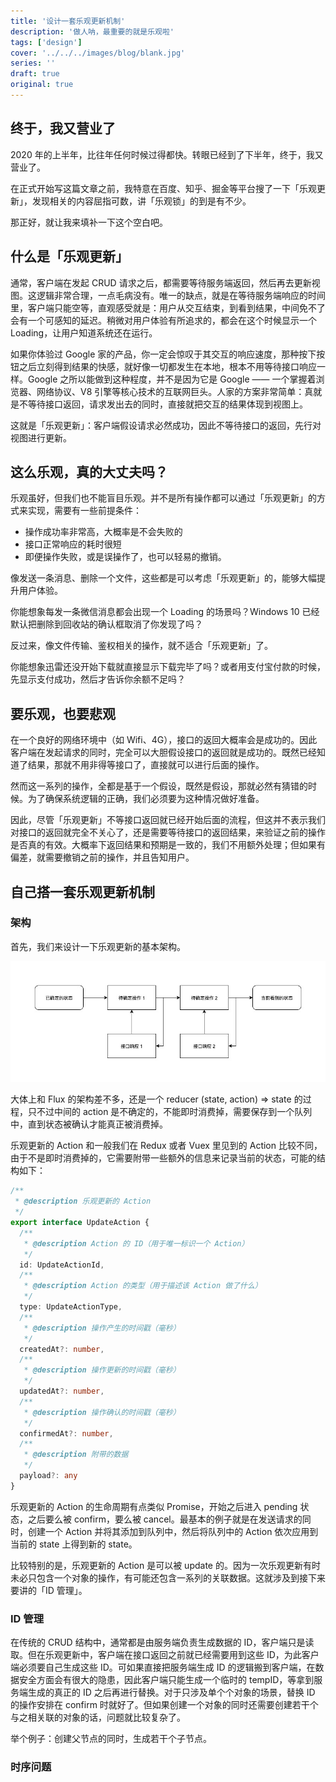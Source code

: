 ```yaml
---
title: '设计一套乐观更新机制'
description: '做人呐，最重要的就是乐观啦'
tags: ['design']
cover: '../../../images/blog/blank.jpg'
series: ''
draft: true
original: true
---
```


## 终于，我又营业了

2020 年的上半年，比往年任何时候过得都快。转眼已经到了下半年，终于，我又营业了。

在正式开始写这篇文章之前，我特意在百度、知乎、掘金等平台搜了一下「乐观更新」，发现相关的内容屈指可数，讲「乐观锁」的到是有不少。

那正好，就让我来填补一下这个空白吧。

## 什么是「乐观更新」

通常，客户端在发起 CRUD 请求之后，都需要等待服务端返回，然后再去更新视图。这逻辑非常合理，一点毛病没有。唯一的缺点，就是在等待服务端响应的时间里，客户端只能空等，直观感受就是：用户从交互结束，到看到结果，中间免不了会有一个可感知的延迟。稍微对用户体验有所追求的，都会在这个时候显示一个 Loading，让用户知道系统还在运行。

如果你体验过 Google 家的产品，你一定会惊叹于其交互的响应速度，那种按下按钮之后立刻得到结果的快感，就好像一切都发生在本地，根本不用等待接口响应一样。Google 之所以能做到这种程度，并不是因为它是 Google —— 一个掌握着浏览器、网络协议、V8 引擎等核心技术的互联网巨头。人家的方案非常简单：真就是不等待接口返回，请求发出去的同时，直接就把交互的结果体现到视图上。

这就是「乐观更新」：客户端假设请求必然成功，因此不等待接口的返回，先行对视图进行更新。

## 这么乐观，真的大丈夫吗？

乐观虽好，但我们也不能盲目乐观。并不是所有操作都可以通过「乐观更新」的方式来实现，需要有一些前提条件：

- 操作成功率非常高，大概率是不会失败的
- 接口正常响应的耗时很短
- 即便操作失败，或是误操作了，也可以轻易的撤销。

像发送一条消息、删除一个文件，这些都是可以考虑「乐观更新」的，能够大幅提升用户体验。

你能想象每发一条微信消息都会出现一个 Loading 的场景吗？Windows 10 已经默认把删除到回收站的确认框取消了你发现了吗？

反过来，像文件传输、鉴权相关的操作，就不适合「乐观更新」了。

你能想象迅雷还没开始下载就直接显示下载完毕了吗？或者用支付宝付款的时候，先显示支付成功，然后才告诉你余额不足吗？

## 要乐观，也要悲观

在一个良好的网络环境中（如 Wifi、4G），接口的返回大概率会是成功的。因此客户端在发起请求的同时，完全可以大胆假设接口的返回就是成功的。既然已经知道了结果，那就不用非得等接口了，直接就可以进行后面的操作。

然而这一系列的操作，全都是基于一个假设，既然是假设，那就必然有猜错的时候。为了确保系统逻辑的正确，我们必须要为这种情况做好准备。

因此，尽管「乐观更新」不等接口返回就已经开始后面的流程，但这并不表示我们对接口的返回就完全不关心了，还是需要等待接口的返回结果，来验证之前的操作是否真的有效。大概率下返回结果和预期是一致的，我们不用额外处理；但如果有偏差，就需要撤销之前的操作，并且告知用户。

## 自己搭一套乐观更新机制

### 架构

首先，我们来设计一下乐观更新的基本架构。

![optimistic-update-arch](../../../images/blog/optimistic-update/optimistic-update-arch.jpg)

大体上和 Flux 的架构差不多，还是一个 reducer (state, action) => state 的过程，只不过中间的 action 是不确定的，不能即时消费掉，需要保存到一个队列中，直到状态被确认才能真正被消费掉。

乐观更新的 Action 和一般我们在 Redux 或者 Vuex 里见到的 Action 比较不同，由于不是即时消费掉的，它需要附带一些额外的信息来记录当前的状态，可能的结构如下：

```typescript
/**
 * @description 乐观更新的 Action
 */
export interface UpdateAction {
  /**
   * @description Action 的 ID（用于唯一标识一个 Action）
   */
  id: UpdateActionId,
  /**
   * @description Action 的类型（用于描述该 Action 做了什么）
   */
  type: UpdateActionType,
  /**
   * @description 操作产生的时间戳（毫秒）
   */
  createdAt?: number,
  /**
   * @description 操作更新的时间戳（毫秒）
   */
  updatedAt?: number,
  /**
   * @description 操作确认的时间戳（毫秒）
   */
  confirmedAt?: number,
  /**
   * @description 附带的数据
   */
  payload?: any
}
```

乐观更新的 Action 的生命周期有点类似 Promise，开始之后进入 pending 状态，之后要么被 confirm，要么被 cancel。最基本的例子就是在发送请求的同时，创建一个 Action 并将其添加到队列中，然后将队列中的 Action 依次应用到当前的 state 上得到新的 state。

比较特别的是，乐观更新的 Action 是可以被 update 的。因为一次乐观更新有时未必只包含一个对象的操作，有可能还包含一系列的关联数据。这就涉及到接下来要讲的「ID 管理」。

### ID 管理

在传统的 CRUD 结构中，通常都是由服务端负责生成数据的 ID，客户端只是读取。但在乐观更新中，客户端在接口返回之前就已经需要用到这些 ID，为此客户端必须要自己生成这些 ID。可如果直接把服务端生成 ID 的逻辑搬到客户端，在数据安全方面会有很大的隐患，因此客户端只能生成一个临时的 tempID，等拿到服务端生成的真正的 ID 之后再进行替换。对于只涉及单个个对象的场景，替换 ID 的操作安排在 confirm 时就好了。但如果创建一个对象的同时还需要创建若干个与之相关联的对象的话，问题就比较复杂了。

举个例子：创建父节点的同时，生成若干个子节点。



### 时序问题
